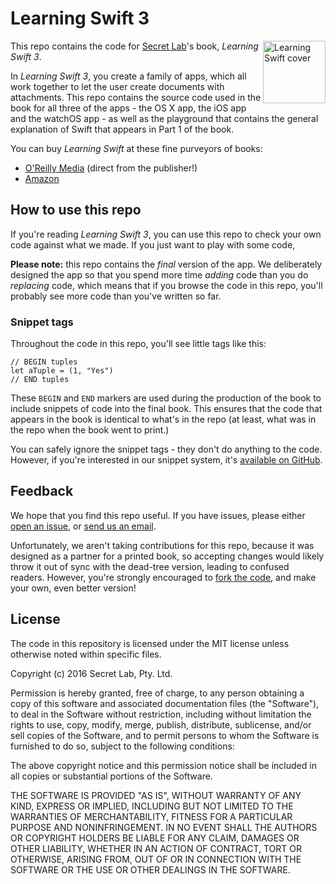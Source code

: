 # Learning Swift 3


<img src="http://akamaicovers.oreilly.com/images/0636920053989/lrg.jpg" alt="Learning Swift cover" width="100px;" align="right">

This repo contains the code for [Secret Lab](http://www.secretlab.com.au)'s book, *Learning Swift 3*. 

In *Learning Swift 3*, you create a family of apps, which all work together to let the user create documents with attachments. This repo contains the source code used in the book for all three of the apps - the OS X app, the iOS app and the watchOS app - as well as the playground that contains the general explanation of Swift that appears in Part 1 of the book.

You can buy *Learning Swift* at these fine purveyors of books:

* [O'Reilly Media](http://shop.oreilly.com/product/0636920053989.do?sortby=bestSellers) (direct from the publisher!)
* [Amazon](https://www.amazon.com/Learning-Swift-Building-Apps-iOS/dp/1491967064/ref=sr_1_1?ie=UTF8&qid=1475029955&sr=8-1&keywords=learning+swift+3)

## How to use this repo

If you're reading *Learning Swift 3*, you can use this repo to check your own code against what we made. If you just want to play with some code, 

**Please note:** this repo contains the *final* version of the app. We deliberately designed the app so that you spend more time *adding* code than you do *replacing* code, which means that if you browse the code in this repo, you'll probably see more code than you've written so far.

### Snippet tags

Throughout the code in this repo, you'll see little tags like this:

	// BEGIN tuples
	let aTuple = (1, "Yes")
	// END tuples

These `BEGIN` and `END` markers are used during the production of the book to include snippets of code into the final book. This ensures that the code that appears in the book is identical to what's in the repo (at least, what was in the repo when the book went to print.)

You can safely ignore the snippet tags - they don't do anything to the code. However, if you're interested in our snippet system, it's [available on GitHub](https://github.com/thesecretlab/snippet-expander).

## Feedback

We hope that you find this repo useful. If you have issues, please either [open an issue](https://github.com/thesecretlab/LearningSwift2Ed/issues/new), or [send us an email](mailto:learningswift@secretlab.com.au).

Unfortunately, we aren't taking contributions for this repo, because it was designed as a partner for a printed book, so accepting changes would likely throw it out of sync with the dead-tree version, leading to confused readers. However, you're strongly encouraged to [fork the code](https://github.com/thesecretlab/LearningSwift2Ed/fork), and make your own, even better version!

## License

The code in this repository is licensed under the MIT license unless otherwise noted within specific files.

Copyright (c) 2016 Secret Lab, Pty. Ltd.

Permission is hereby granted, free of charge, to any person obtaining a copy of this software and associated documentation files (the "Software"), to deal in the Software without restriction, including without limitation the rights to use, copy, modify, merge, publish, distribute, sublicense, and/or sell copies of the Software, and to permit persons to whom the Software is furnished to do so, subject to the following conditions:

The above copyright notice and this permission notice shall be included in all copies or substantial portions of the Software.

THE SOFTWARE IS PROVIDED "AS IS", WITHOUT WARRANTY OF ANY KIND, EXPRESS OR IMPLIED, INCLUDING BUT NOT LIMITED TO THE WARRANTIES OF MERCHANTABILITY, FITNESS FOR A PARTICULAR PURPOSE AND NONINFRINGEMENT. IN NO EVENT SHALL THE AUTHORS OR COPYRIGHT HOLDERS BE LIABLE FOR ANY CLAIM, DAMAGES OR OTHER LIABILITY, WHETHER IN AN ACTION OF CONTRACT, TORT OR OTHERWISE, ARISING FROM, OUT OF OR IN CONNECTION WITH THE SOFTWARE OR THE USE OR OTHER DEALINGS IN THE SOFTWARE.
